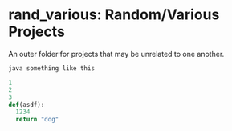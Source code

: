 # rand_various: Random/Various Projects

An outer folder for projects that may be unrelated to one another.

`java something like this`


```python
1
2
3
def(asdf):
  1234
  return "dog"
```
